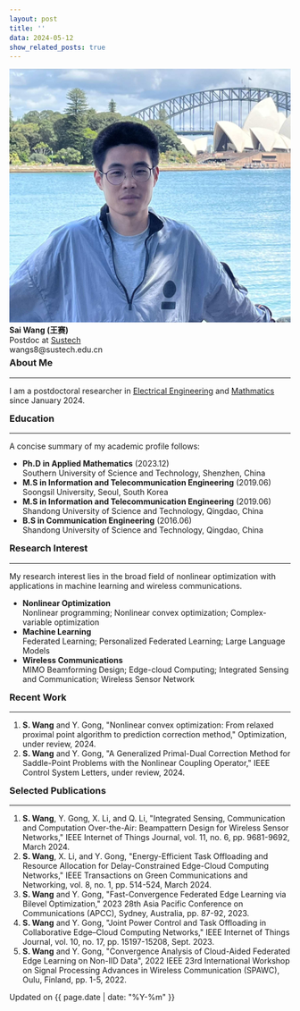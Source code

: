 ```yaml
---
layout: post
title: ''
data: 2024-05-12
show_related_posts: true
---
```

<div class="image-text-container">
  <img src="public/personal_image.jpg" alt="Sai Wang" class="personal-image">
  <div class="text-content">
    <strong>Sai Wang (王赛) </strong> <br> 
    Postdoc at <a href="https://www.sustech.edu.cn">Sustech</a><br>
    wangs8@sustech.edu.cn
  </div>
</div>

<style>
hr {
  margin-top: 5px;
  margin-bottom: 10px;
}
h3 {
  margin-top: 5px;
}
</style>

### About Me
---
I am a postdoctoral researcher in [Electrical Engineering](https://eee.sustech.edu.cn) and [Mathmatics](https://math.sustech.edu.cn) since January 2024.
### Education
---
A concise summary of my academic profile follows:
* **Ph.D in Applied Mathematics** (2023.12)<br>
  Southern University of Science and Technology, Shenzhen, China
* **M.S  in Information and Telecommunication Engineering** (2019.06)<br>
  Soongsil University, Seoul, South Korea
* **M.S in Information and Telecommunication Engineering** (2019.06)<br>
  Shandong University of Science and Technology, Qingdao, China
* **B.S in Communication Engineering** (2016.06)<br>
  Shandong University of Science and Technology, Qingdao, China
  
### Research Interest
---
My research interest lies in the broad field of nonlinear optimization with applications in machine learning and wireless communications.
* **Nonlinear Optimization** <br>
  Nonlinear programming; Nonlinear convex optimization; Complex-variable optimization
* **Machine Learning** <br>
  Federated Learning; Personalized Federated Learning; Large Language Models
* **Wireless Communications** <br>
  MIMO Beamforming Design; Edge-cloud Computing; Integrated Sensing and Communication; Wireless Sensor Network

### Recent Work
---
<!-- references -->
1. **S. Wang** and Y. Gong, "Nonlinear convex optimization: From relaxed proximal point algorithm to prediction correction method," Optimization, under review, 2024.<br>
2. **S. Wang** and Y. Gong, "A Generalized Primal-Dual Correction Method for Saddle-Point Problems with the Nonlinear Coupling Operator," IEEE Control System Letters, under review, 2024.
<!-- references -->


### Selected Publications
---
<!-- references -->

1. **S. Wang**, Y. Gong, X. Li, and Q. Li, "Integrated Sensing, Communication and Computation Over-the-Air: Beampattern Design for Wireless Sensor Networks," IEEE Internet of Things Journal, vol. 11, no. 6, pp. 9681-9692, March 2024.
2. **S. Wang**, X. Li, and Y. Gong, "Energy-Efficient Task Offloading and Resource Allocation for Delay-Constrained Edge-Cloud Computing Networks," IEEE Transactions on Green Communications and Networking, vol. 8, no. 1, pp. 514-524, March 2024.
3. **S. Wang** and Y. Gong, "Fast-Convergence Federated Edge Learning via Bilevel Optimization," 2023 28th Asia Pacific Conference on Communications (APCC), Sydney, Australia, pp. 87-92, 2023.
4. **S. Wang** and Y. Gong, "Joint Power Control and Task Offloading in Collaborative Edge–Cloud Computing Networks," IEEE Internet of Things Journal, vol. 10, no. 17, pp. 15197-15208, Sept. 2023.
4. **S. Wang** and Y. Gong, "Convergence Analysis of Cloud-Aided Federated Edge Learning on Non-IID Data", 2022 IEEE 23rd International Workshop on Signal Processing Advances in Wireless Communication (SPAWC), Oulu, Finland, pp. 1-5, 2022.
  
<!-- references -->
 Updated on <span id="post-date">{{ page.date | date: "%Y-%m" }}</span>
